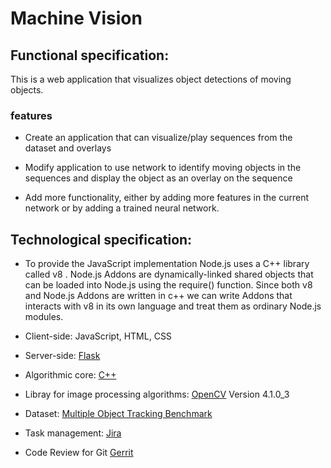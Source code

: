 # Machine Vision

## Functional specification:

This is a web application that visualizes object detections of moving objects. 

###  features

* Create an application that can visualize/play sequences from the dataset and overlays

* Modify application to use network to identify moving objects in the sequences and display the object as an overlay on the sequence

* Add more functionality, either by adding more features in the current network or by adding a trained neural network.



## Technological specification:

* To provide the JavaScript implementation Node.js uses a C++ library called v8 . Node.js Addons are dynamically-linked shared objects that can be loaded into Node.js using the require() function. Since both v8 and Node.js Addons are written in c++ we can write Addons that interacts with v8 in its own language and treat them as ordinary Node.js modules.

* Client-side: JavaScript, HTML, CSS 

* Server-side: [Flask](http://flask.pocoo.org/)

* Algorithmic core: [C++](http://www.cplusplus.org/)

* Libray for image processing algorithms: [OpenCV](https://opencv.org/) Version 4.1.0_3

* Dataset: [Multiple Object Tracking Benchmark](https://motchallenge.net/data/MOT17/)

* Task management: [Jira](https://support.alten.se/projects/MAC/summary)

* Code Review for Git [Gerrit](https://gerrit-review.googlesource.com/Documentation/)


